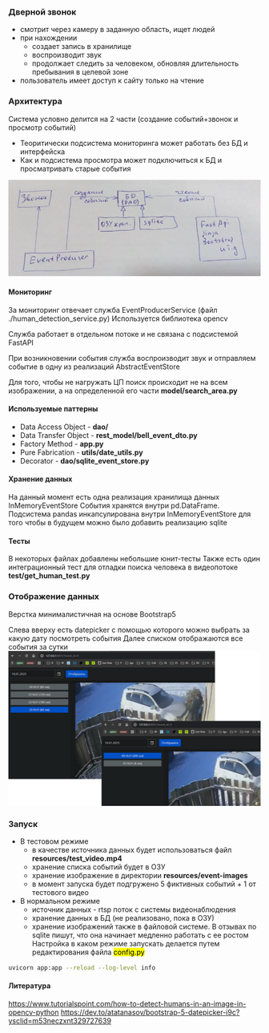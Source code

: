 ### Дверной звонок

* смотрит через камеру в заданную область, ищет людей
* при нахождении 
  * создает запись в хранилище
  * воспроизводит звук
  * продолжает следить за человеком, обновляя длительность пребывания в целевой зоне
* пользователь имеет доступ к сайту только на чтение

### Архитектура
Система условно делится на 2 части (создание событий+звонок и просмотр событий)
- Теоритически подсистема мониторинга может работать без БД и интерфейска
- Как и подсистема просмотра может подключиться к БД и просматривать старые события

![demo](readme-resources/uml.png)


#### Мониторинг
За мониторинг отвечает служба EventProducerService (файл ./human_detection_service.py)
Используется библиотека opencv

Служба работает в отдельном потоке и не связана с подсистемой FastAPI

При возникновении события служба воспроизводит звук и отправляем событие в
одну из реализаций AbstractEventStore

Для того, чтобы не нагружать ЦП поиск происходит не на всем изображении, а
на определенной его части **model/search_area.py**

#### Используемые паттерны
* Data Access Object - **dao/**
* Data Transfer Object - **rest_model/bell_event_dto.py**
* Factory Method - **app.py**
* Pure Fabrication - **utils/date_utils.py**
* Decorator - **dao/sqlite_event_store.py**

#### Хранение данных
На данный момент есть одна реализация хранилища данных InMemoryEventStore
События хранятся внутри pd.DataFrame. 
Подсистема pandas инкапсулирована внутри InMemoryEventStore для того чтобы 
в будущем можно было добавить реализацию sqlite

#### Тесты
В некоторых файлах добавлены небольшие юнит-тесты
Также есть один интеграционный тест для отладки поиска человека в видеопотоке 
**test/get_human_test.py**

### Отображение данных
Верстка минималистичная на основе Bootstrap5

Слева вверху есть datepicker с помощью которого можно выбрать за какую дату посмотреть события
Далее списком отображаются все события за сутки
![demo](readme-resources/demo.png)

### Запуск
* В тестовом режиме
    * в качестве источника данных будет использоваться файл **resources/test_video.mp4** 
    * хранение списка событий будет в ОЗУ
    * хранение изображение в директории **resources/event-images**
    * в момент запуска будет подгружено 5 фиктивных событий + 1 от тестового видео
* В нормальном режиме
  * источник данных - rtsp поток с системы видеонаблюдения
  * хранение данных в БД (не реализовано, пока в ОЗУ)
  * хранение изображений также в файловой системе. В отзывах по sqlite пишут, что она начинает медленно работать с ее ростом
Настройка в каком режиме запускать делается путем редактирования файла <mark>config.py</mark>
 ```sh
 uvicorn app:app --reload --log-level info
 ```

#### Литература
https://www.tutorialspoint.com/how-to-detect-humans-in-an-image-in-opencv-python
https://dev.to/atatanasov/bootstrap-5-datepicker-i9c?ysclid=m53neczxnt329727639